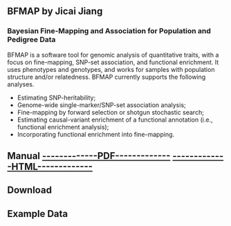 ## BFMAP by Jicai Jiang

### Bayesian Fine-Mapping and Association for Population and Pedigree Data



BFMAP is a software tool for genomic analysis of quantitative traits, with a focus on fine-mapping, SNP-set association, and functional enrichment. It uses phenotypes and genotypes, and works for samples with population structure and/or relatedness. BFMAP currently supports the following analyses.

- Estimating SNP-heritability;
- Genome-wide single-marker/SNP-set association analysis;
- Fine-mapping by forward selection or shotgun stochastic search;
- Estimating causal-variant enrichment of a functional annotation (i.e., functional enrichment analysis);
- Incorporating functional enrichment into fine-mapping.



## Manual [-------------PDF-------------](https://jiang18.github.io/bfmap/manual.pdf) [-------------HTML-------------](https://jiang18.github.io/bfmap/manual.html)



## Download



## Example Data


